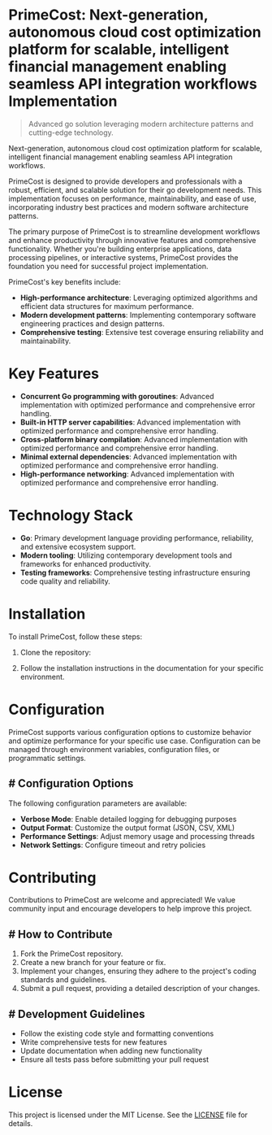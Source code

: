 <!-- fallback_PrimeCost_20250802101200_25390 -->

# PrimeCost: Next-generation, autonomous cloud cost optimization platform for scalable, intelligent financial management enabling seamless API integration workflows Implementation
> Advanced go solution leveraging modern architecture patterns and cutting-edge technology.

Next-generation, autonomous cloud cost optimization platform for scalable, intelligent financial management enabling seamless API integration workflows.

PrimeCost is designed to provide developers and professionals with a robust, efficient, and scalable solution for their go development needs. This implementation focuses on performance, maintainability, and ease of use, incorporating industry best practices and modern software architecture patterns.

The primary purpose of PrimeCost is to streamline development workflows and enhance productivity through innovative features and comprehensive functionality. Whether you're building enterprise applications, data processing pipelines, or interactive systems, PrimeCost provides the foundation you need for successful project implementation.

PrimeCost's key benefits include:

* **High-performance architecture**: Leveraging optimized algorithms and efficient data structures for maximum performance.
* **Modern development patterns**: Implementing contemporary software engineering practices and design patterns.
* **Comprehensive testing**: Extensive test coverage ensuring reliability and maintainability.

# Key Features

* **Concurrent Go programming with goroutines**: Advanced implementation with optimized performance and comprehensive error handling.
* **Built-in HTTP server capabilities**: Advanced implementation with optimized performance and comprehensive error handling.
* **Cross-platform binary compilation**: Advanced implementation with optimized performance and comprehensive error handling.
* **Minimal external dependencies**: Advanced implementation with optimized performance and comprehensive error handling.
* **High-performance networking**: Advanced implementation with optimized performance and comprehensive error handling.

# Technology Stack

* **Go**: Primary development language providing performance, reliability, and extensive ecosystem support.
* **Modern tooling**: Utilizing contemporary development tools and frameworks for enhanced productivity.
* **Testing frameworks**: Comprehensive testing infrastructure ensuring code quality and reliability.

# Installation

To install PrimeCost, follow these steps:

1. Clone the repository:


2. Follow the installation instructions in the documentation for your specific environment.

# Configuration

PrimeCost supports various configuration options to customize behavior and optimize performance for your specific use case. Configuration can be managed through environment variables, configuration files, or programmatic settings.

## # Configuration Options

The following configuration parameters are available:

* **Verbose Mode**: Enable detailed logging for debugging purposes
* **Output Format**: Customize the output format (JSON, CSV, XML)
* **Performance Settings**: Adjust memory usage and processing threads
* **Network Settings**: Configure timeout and retry policies

# Contributing

Contributions to PrimeCost are welcome and appreciated! We value community input and encourage developers to help improve this project.

## # How to Contribute

1. Fork the PrimeCost repository.
2. Create a new branch for your feature or fix.
3. Implement your changes, ensuring they adhere to the project's coding standards and guidelines.
4. Submit a pull request, providing a detailed description of your changes.

## # Development Guidelines

* Follow the existing code style and formatting conventions
* Write comprehensive tests for new features
* Update documentation when adding new functionality
* Ensure all tests pass before submitting your pull request

# License

This project is licensed under the MIT License. See the [LICENSE](https://github.com/Muramatsuu/PrimeCost/blob/main/LICENSE) file for details.
